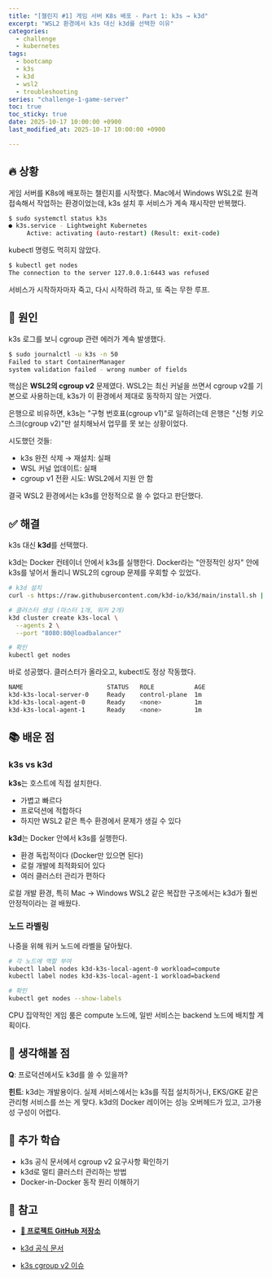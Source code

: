 ```yaml
---
title: "[챌린지 #1] 게임 서버 K8s 배포 - Part 1: k3s → k3d"
excerpt: "WSL2 환경에서 k3s 대신 k3d를 선택한 이유"
categories:
  - challenge
  - kubernetes
tags:
  - bootcamp
  - k3s
  - k3d
  - wsl2
  - troubleshooting
series: "challenge-1-game-server"
toc: true
toc_sticky: true
date: 2025-10-17 10:00:00 +0900
last_modified_at: 2025-10-17 10:00:00 +0900

---
```


## 🔥 상황

게임 서버를 K8s에 배포하는 챌린지를 시작했다. Mac에서 Windows WSL2로 원격 접속해서 작업하는 환경이었는데, k3s 설치 후 서비스가 계속 재시작만 반복했다.

```bash
$ sudo systemctl status k3s
● k3s.service - Lightweight Kubernetes
     Active: activating (auto-restart) (Result: exit-code)
```

kubectl 명령도 먹히지 않았다.

```bash
$ kubectl get nodes
The connection to the server 127.0.0.1:6443 was refused
```

서비스가 시작하자마자 죽고, 다시 시작하려 하고, 또 죽는 무한 루프.

## 🤔 원인

k3s 로그를 보니 cgroup 관련 에러가 계속 발생했다.

```bash
$ sudo journalctl -u k3s -n 50
Failed to start ContainerManager
system validation failed - wrong number of fields
```

핵심은 **WSL2의 cgroup v2** 문제였다. WSL2는 최신 커널을 쓰면서 cgroup v2를 기본으로 사용하는데, k3s가 이 환경에서 제대로 동작하지 않는 거였다.

은행으로 비유하면, k3s는 "구형 번호표(cgroup v1)"로 일하려는데 은행은 "신형 키오스크(cgroup v2)"만 설치해놔서 업무를 못 보는 상황이었다.

시도했던 것들:
- k3s 완전 삭제 → 재설치: 실패
- WSL 커널 업데이트: 실패  
- cgroup v1 전환 시도: WSL2에서 지원 안 함

결국 WSL2 환경에서는 k3s를 안정적으로 쓸 수 없다고 판단했다.

## ✅ 해결

k3s 대신 **k3d**를 선택했다.

k3d는 Docker 컨테이너 안에서 k3s를 실행한다. Docker라는 "안정적인 상자" 안에 k3s를 넣어서 돌리니 WSL2의 cgroup 문제를 우회할 수 있었다.

```bash
# k3d 설치
curl -s https://raw.githubusercontent.com/k3d-io/k3d/main/install.sh | bash

# 클러스터 생성 (마스터 1개, 워커 2개)
k3d cluster create k3s-local \
  --agents 2 \
  --port "8080:80@loadbalancer"

# 확인
kubectl get nodes
```

바로 성공했다. 클러스터가 올라오고, kubectl도 정상 작동했다.

```bash
NAME                       STATUS   ROLE           AGE
k3d-k3s-local-server-0     Ready    control-plane  1m
k3d-k3s-local-agent-0      Ready    <none>         1m
k3d-k3s-local-agent-1      Ready    <none>         1m
```

## 📚 배운 점

### k3s vs k3d

**k3s**는 호스트에 직접 설치한다.
- 가볍고 빠르다
- 프로덕션에 적합하다
- 하지만 WSL2 같은 특수 환경에서 문제가 생길 수 있다

**k3d**는 Docker 안에서 k3s를 실행한다.
- 환경 독립적이다 (Docker만 있으면 된다)
- 로컬 개발에 최적화되어 있다
- 여러 클러스터 관리가 편하다

로컬 개발 환경, 특히 Mac → Windows WSL2 같은 복잡한 구조에서는 k3d가 훨씬 안정적이라는 걸 배웠다.

### 노드 라벨링

나중을 위해 워커 노드에 라벨을 달아뒀다.

```bash
# 각 노드에 역할 부여
kubectl label nodes k3d-k3s-local-agent-0 workload=compute
kubectl label nodes k3d-k3s-local-agent-1 workload=backend

# 확인
kubectl get nodes --show-labels
```

CPU 집약적인 게임 룸은 compute 노드에, 일반 서비스는 backend 노드에 배치할 계획이다.

## 💭 생각해볼 점

**Q**: 프로덕션에서도 k3d를 쓸 수 있을까?

**힌트**: k3d는 개발용이다. 실제 서비스에서는 k3s를 직접 설치하거나, EKS/GKE 같은 관리형 서비스를 쓰는 게 맞다. k3d의 Docker 레이어는 성능 오버헤드가 있고, 고가용성 구성이 어렵다.

## 🎯 추가 학습

- k3s 공식 문서에서 cgroup v2 요구사항 확인하기
- k3d로 멀티 클러스터 관리하는 방법
- Docker-in-Docker 동작 원리 이해하기

## 🔗 참고
- **[📂 프로젝트 GitHub 저장소](https://github.com/ressKim-io/game-server-k8s)**

- [k3d 공식 문서](https://k3d.io/)
- [k3s cgroup v2 이슈](https://github.com/k3s-io/k3s/issues)
